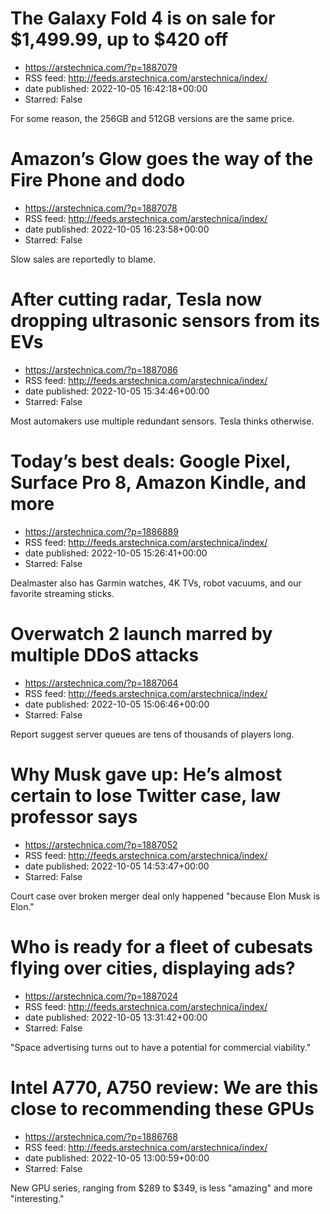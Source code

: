 # The Galaxy Fold 4 is on sale for $1,499.99, up to $420 off
 - https://arstechnica.com/?p=1887079
 - RSS feed: http://feeds.arstechnica.com/arstechnica/index/
 - date published: 2022-10-05 16:42:18+00:00
 - Starred: False

For some reason, the 256GB and 512GB versions are the same price.

# Amazon’s Glow goes the way of the Fire Phone and dodo
 - https://arstechnica.com/?p=1887078
 - RSS feed: http://feeds.arstechnica.com/arstechnica/index/
 - date published: 2022-10-05 16:23:58+00:00
 - Starred: False

Slow sales are reportedly to blame.

# After cutting radar, Tesla now dropping ultrasonic sensors from its EVs
 - https://arstechnica.com/?p=1887086
 - RSS feed: http://feeds.arstechnica.com/arstechnica/index/
 - date published: 2022-10-05 15:34:46+00:00
 - Starred: False

Most automakers use multiple redundant sensors. Tesla thinks otherwise.

# Today’s best deals: Google Pixel, Surface Pro 8, Amazon Kindle, and more
 - https://arstechnica.com/?p=1886889
 - RSS feed: http://feeds.arstechnica.com/arstechnica/index/
 - date published: 2022-10-05 15:26:41+00:00
 - Starred: False

Dealmaster also has Garmin watches, 4K TVs, robot vacuums, and our favorite streaming sticks.

# Overwatch 2 launch marred by multiple DDoS attacks
 - https://arstechnica.com/?p=1887064
 - RSS feed: http://feeds.arstechnica.com/arstechnica/index/
 - date published: 2022-10-05 15:06:46+00:00
 - Starred: False

Report suggest server queues are tens of thousands of players long.

# Why Musk gave up: He’s almost certain to lose Twitter case, law professor says
 - https://arstechnica.com/?p=1887052
 - RSS feed: http://feeds.arstechnica.com/arstechnica/index/
 - date published: 2022-10-05 14:53:47+00:00
 - Starred: False

Court case over broken merger deal only happened "because Elon Musk is Elon."

# Who is ready for a fleet of cubesats flying over cities, displaying ads?
 - https://arstechnica.com/?p=1887024
 - RSS feed: http://feeds.arstechnica.com/arstechnica/index/
 - date published: 2022-10-05 13:31:42+00:00
 - Starred: False

"Space advertising turns out to have a potential for commercial viability."

# Intel A770, A750 review: We are this close to recommending these GPUs
 - https://arstechnica.com/?p=1886768
 - RSS feed: http://feeds.arstechnica.com/arstechnica/index/
 - date published: 2022-10-05 13:00:59+00:00
 - Starred: False

New GPU series, ranging from $289 to $349, is less "amazing" and more "interesting."
